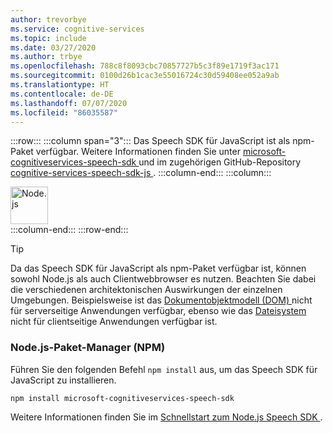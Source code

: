 ```yaml
---
author: trevorbye
ms.service: cognitive-services
ms.topic: include
ms.date: 03/27/2020
ms.author: trbye
ms.openlocfilehash: 788c8f8093cbc70857727b5c3f89e1719f3ac171
ms.sourcegitcommit: 0100d26b1cac3e55016724c30d59408ee052a9ab
ms.translationtype: HT
ms.contentlocale: de-DE
ms.lasthandoff: 07/07/2020
ms.locfileid: "86035587"
---
```

:::row:::
    :::column span="3":::
        Das Speech SDK für JavaScript ist als npm-Paket verfügbar. Weitere Informationen finden Sie unter <a href="https://www.npmjs.com/package/microsoft-cognitiveservices-speech-sdk" target="_blank">microsoft-cognitiveservices-speech-sdk <span class="docon docon-navigate-external x-hidden-focus"></span></a> und im zugehörigen GitHub-Repository <a href="https://github.com/Microsoft/cognitive-services-speech-sdk-js" target="_blank">cognitive-services-speech-sdk-js <span class="docon docon-navigate-external x-hidden-focus"></span></a>.
    :::column-end:::
    :::column:::
        <br>
        <div class="icon is-large">
            <img alt="Node.js" src="https://docs.microsoft.com/media/logos/logo_nodejs.svg" width="60px">
        </div>
    :::column-end:::
:::row-end:::

> [!TIP]
> Da das Speech SDK für JavaScript als npm-Paket verfügbar ist, können sowohl Node.js als auch Clientwebbrowser es nutzen. Beachten Sie dabei die verschiedenen architektonischen Auswirkungen der einzelnen Umgebungen. Beispielsweise ist das <a href="https://en.wikipedia.org/wiki/Document_Object_Model" target="_blank">Dokumentobjektmodell (DOM) <span class="docon docon-navigate-external x-hidden-focus"></span></a> nicht für serverseitige Anwendungen verfügbar, ebenso wie das <a href="https://nodejs.org/api/fs.html" target="_blank">Dateisystem <span class="docon docon-navigate-external x-hidden-focus"></span></a> nicht für clientseitige Anwendungen verfügbar ist.

### <a name="nodejs-package-manager-npm"></a>Node.js-Paket-Manager (NPM)

Führen Sie den folgenden Befehl `npm install` aus, um das Speech SDK für JavaScript zu installieren.

```nodejs
npm install microsoft-cognitiveservices-speech-sdk
```

Weitere Informationen finden Sie im <a href="https://github.com/Azure-Samples/cognitive-services-speech-sdk/tree/master/quickstart/javascript/node" target="_blank">Schnellstart zum Node.js Speech SDK <span class="docon docon-navigate-external x-hidden-focus"></span></a>.
